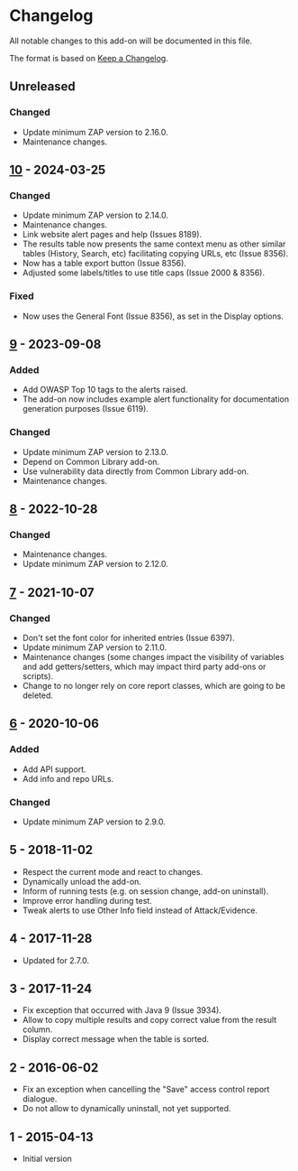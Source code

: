 # Changelog
All notable changes to this add-on will be documented in this file.

The format is based on [Keep a Changelog](https://keepachangelog.com/en/1.0.0/).

## Unreleased
### Changed
- Update minimum ZAP version to 2.16.0.
- Maintenance changes.

## [10] - 2024-03-25
### Changed
- Update minimum ZAP version to 2.14.0.
- Maintenance changes.
- Link website alert pages and help (Issues 8189).
- The results table now presents the same context menu as other similar tables (History, Search, etc) facilitating copying URLs, etc (Issue 8356).
- Now has a table export button (Issue 8356).
- Adjusted some labels/titles to use title caps (Issue 2000 & 8356).

### Fixed
- Now uses the General Font (Issue 8356), as set in the Display options.

## [9] - 2023-09-08
### Added
- Add OWASP Top 10 tags to the alerts raised.
- The add-on now includes example alert functionality for documentation generation purposes (Issue 6119).

### Changed
- Update minimum ZAP version to 2.13.0.
- Depend on Common Library add-on.
- Use vulnerability data directly from Common Library add-on.
- Maintenance changes.

## [8] - 2022-10-28
### Changed
- Maintenance changes.
- Update minimum ZAP version to 2.12.0.

## [7] - 2021-10-07
### Changed
- Don't set the font color for inherited entries (Issue 6397).
- Update minimum ZAP version to 2.11.0.
- Maintenance changes (some changes impact the visibility of variables and add getters/setters, which may impact third party add-ons or scripts).
- Change to no longer rely on core report classes, which are going to be deleted.

## [6] - 2020-10-06

### Added
- Add API support.
- Add info and repo URLs.

### Changed
- Update minimum ZAP version to 2.9.0.

## 5 - 2018-11-02

- Respect the current mode and react to changes.
- Dynamically unload the add-on.
- Inform of running tests (e.g. on session change, add-on uninstall).
- Improve error handling during test.
- Tweak alerts to use Other Info field instead of Attack/Evidence.

## 4 - 2017-11-28

- Updated for 2.7.0.

## 3 - 2017-11-24

- Fix exception that occurred with Java 9 (Issue 3934).
- Allow to copy multiple results and copy correct value from the result column.
- Display correct message when the table is sorted.

## 2 - 2016-06-02

- Fix an exception when cancelling the "Save" access control report dialogue.
- Do not allow to dynamically uninstall, not yet supported.

## 1 - 2015-04-13

- Initial version

[10]: https://github.com/zaproxy/zap-extensions/releases/accessControl-v10
[9]: https://github.com/zaproxy/zap-extensions/releases/accessControl-v9
[8]: https://github.com/zaproxy/zap-extensions/releases/accessControl-v8
[7]: https://github.com/zaproxy/zap-extensions/releases/accessControl-v7
[6]: https://github.com/zaproxy/zap-extensions/releases/accessControl-v6

